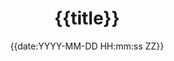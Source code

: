 ---
title: '{{title}}'
description: ''
date: '{{date:YYYY-MM-DD HH:mm:ss ZZ}}'
categories: []
tags: []
published: false
img_path: /assets/
image: ''
---